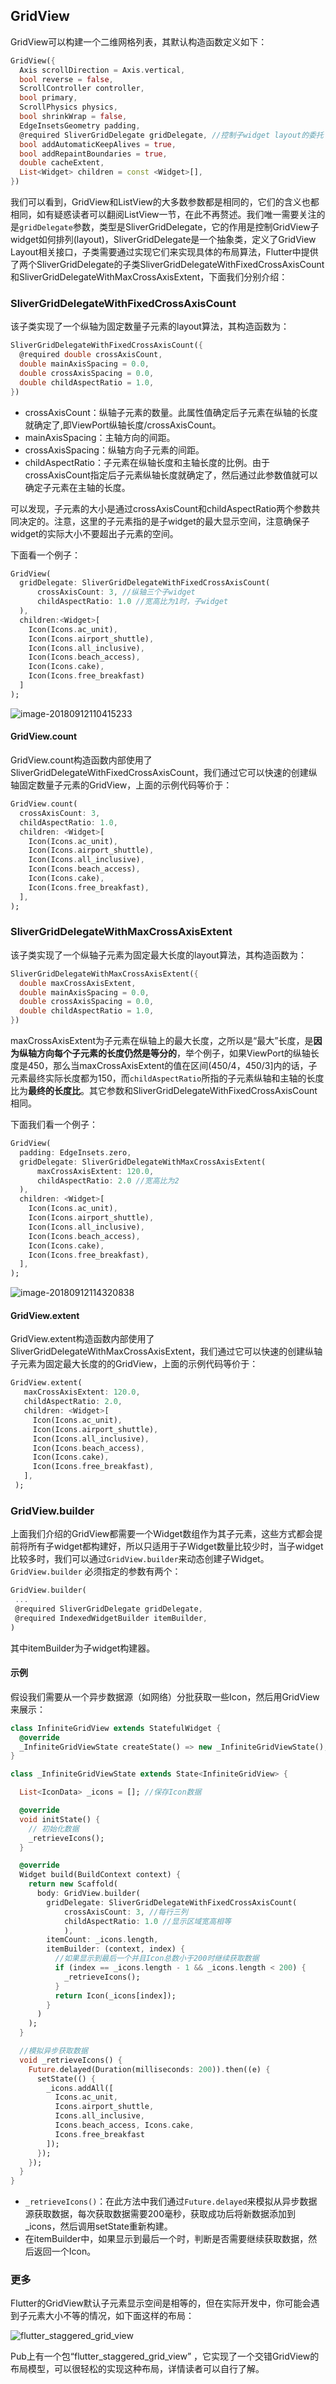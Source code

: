 ## GridView

GridView可以构建一个二维网格列表，其默认构造函数定义如下：

```dart
GridView({
  Axis scrollDirection = Axis.vertical,
  bool reverse = false,
  ScrollController controller,
  bool primary,
  ScrollPhysics physics,
  bool shrinkWrap = false,
  EdgeInsetsGeometry padding,
  @required SliverGridDelegate gridDelegate, //控制子widget layout的委托
  bool addAutomaticKeepAlives = true,
  bool addRepaintBoundaries = true,
  double cacheExtent,
  List<Widget> children = const <Widget>[],
})
```

我们可以看到，GridView和ListView的大多数参数都是相同的，它们的含义也都相同，如有疑惑读者可以翻阅ListView一节，在此不再赘述。我们唯一需要关注的是`gridDelegate`参数，类型是SliverGridDelegate，它的作用是控制GridView子widget如何排列(layout)，SliverGridDelegate是一个抽象类，定义了GridView Layout相关接口，子类需要通过实现它们来实现具体的布局算法，Flutter中提供了两个SliverGridDelegate的子类SliverGridDelegateWithFixedCrossAxisCount和SliverGridDelegateWithMaxCrossAxisExtent，下面我们分别介绍：

### SliverGridDelegateWithFixedCrossAxisCount

该子类实现了一个纵轴为固定数量子元素的layout算法，其构造函数为：

```dart
SliverGridDelegateWithFixedCrossAxisCount({
  @required double crossAxisCount, 
  double mainAxisSpacing = 0.0,
  double crossAxisSpacing = 0.0,
  double childAspectRatio = 1.0,
})
```

- crossAxisCount：纵轴子元素的数量。此属性值确定后子元素在纵轴的长度就确定了,即ViewPort纵轴长度/crossAxisCount。
- mainAxisSpacing：主轴方向的间距。
- crossAxisSpacing：纵轴方向子元素的间距。
- childAspectRatio：子元素在纵轴长度和主轴长度的比例。由于crossAxisCount指定后子元素纵轴长度就确定了，然后通过此参数值就可以确定子元素在主轴的长度。

可以发现，子元素的大小是通过crossAxisCount和childAspectRatio两个参数共同决定的。注意，这里的子元素指的是子widget的最大显示空间，注意确保子widget的实际大小不要超出子元素的空间。

下面看一个例子：

```dart
GridView(
  gridDelegate: SliverGridDelegateWithFixedCrossAxisCount(
      crossAxisCount: 3, //纵轴三个子widget
      childAspectRatio: 1.0 //宽高比为1时，子widget
  ),
  children:<Widget>[
    Icon(Icons.ac_unit),
    Icon(Icons.airport_shuttle),
    Icon(Icons.all_inclusive),
    Icon(Icons.beach_access),
    Icon(Icons.cake),
    Icon(Icons.free_breakfast)
  ]
);
```

![image-20180912110415233](https://cdn.jsdelivr.net/gh/flutterchina/flutter-in-action@1.0/docs/imgs/image-20180912110415233.png)



#### GridView.count

GridView.count构造函数内部使用了SliverGridDelegateWithFixedCrossAxisCount，我们通过它可以快速的创建纵轴固定数量子元素的GridView，上面的示例代码等价于：

```dart
GridView.count( 
  crossAxisCount: 3,
  childAspectRatio: 1.0,
  children: <Widget>[
    Icon(Icons.ac_unit),
    Icon(Icons.airport_shuttle),
    Icon(Icons.all_inclusive),
    Icon(Icons.beach_access),
    Icon(Icons.cake),
    Icon(Icons.free_breakfast),
  ],
);
```



### SliverGridDelegateWithMaxCrossAxisExtent

该子类实现了一个纵轴子元素为固定最大长度的layout算法，其构造函数为：

```dart
SliverGridDelegateWithMaxCrossAxisExtent({
  double maxCrossAxisExtent,
  double mainAxisSpacing = 0.0,
  double crossAxisSpacing = 0.0,
  double childAspectRatio = 1.0,
})
```

maxCrossAxisExtent为子元素在纵轴上的最大长度，之所以是“最大”长度，是**因为纵轴方向每个子元素的长度仍然是等分的**，举个例子，如果ViewPort的纵轴长度是450，那么当maxCrossAxisExtent的值在区间(450/4，450/3]内的话，子元素最终实际长度都为150，而`childAspectRatio`所指的子元素纵轴和主轴的长度比为**最终的长度比**。其它参数和SliverGridDelegateWithFixedCrossAxisCount相同。

下面我们看一个例子：

```dart
GridView(
  padding: EdgeInsets.zero,
  gridDelegate: SliverGridDelegateWithMaxCrossAxisExtent(
      maxCrossAxisExtent: 120.0,
      childAspectRatio: 2.0 //宽高比为2
  ),
  children: <Widget>[
    Icon(Icons.ac_unit),
    Icon(Icons.airport_shuttle),
    Icon(Icons.all_inclusive),
    Icon(Icons.beach_access),
    Icon(Icons.cake),
    Icon(Icons.free_breakfast),
  ],
);
```

![image-20180912114320838](https://cdn.jsdelivr.net/gh/flutterchina/flutter-in-action@1.0/docs/imgs/image-20180912114320838.png)

#### GridView.extent

GridView.extent构造函数内部使用了SliverGridDelegateWithMaxCrossAxisExtent，我们通过它可以快速的创建纵轴子元素为固定最大长度的的GridView，上面的示例代码等价于：

```dart
GridView.extent(
   maxCrossAxisExtent: 120.0,
   childAspectRatio: 2.0,
   children: <Widget>[
     Icon(Icons.ac_unit),
     Icon(Icons.airport_shuttle),
     Icon(Icons.all_inclusive),
     Icon(Icons.beach_access),
     Icon(Icons.cake),
     Icon(Icons.free_breakfast),
   ],
 );
```



### GridView.builder

上面我们介绍的GridView都需要一个Widget数组作为其子元素，这些方式都会提前将所有子widget都构建好，所以只适用于子Widget数量比较少时，当子widget比较多时，我们可以通过`GridView.builder`来动态创建子Widget。`GridView.builder` 必须指定的参数有两个：

```dart
GridView.builder(
 ...
 @required SliverGridDelegate gridDelegate, 
 @required IndexedWidgetBuilder itemBuilder,
)
```

其中itemBuilder为子widget构建器。

#### 示例

假设我们需要从一个异步数据源（如网络）分批获取一些Icon，然后用GridView来展示：

```dart
class InfiniteGridView extends StatefulWidget {
  @override
  _InfiniteGridViewState createState() => new _InfiniteGridViewState();
}

class _InfiniteGridViewState extends State<InfiniteGridView> {

  List<IconData> _icons = []; //保存Icon数据

  @override
  void initState() {
    // 初始化数据  
    _retrieveIcons();
  }

  @override
  Widget build(BuildContext context) {
    return new Scaffold(
      body: GridView.builder(
        gridDelegate: SliverGridDelegateWithFixedCrossAxisCount(
            crossAxisCount: 3, //每行三列
            childAspectRatio: 1.0 //显示区域宽高相等
            ),
        itemCount: _icons.length,
        itemBuilder: (context, index) {
          //如果显示到最后一个并且Icon总数小于200时继续获取数据
          if (index == _icons.length - 1 && _icons.length < 200) {
            _retrieveIcons();
          }
          return Icon(_icons[index]);
        }
      )
    );
  }

  //模拟异步获取数据
  void _retrieveIcons() {
    Future.delayed(Duration(milliseconds: 200)).then((e) {
      setState(() {
        _icons.addAll([
          Icons.ac_unit,
          Icons.airport_shuttle,
          Icons.all_inclusive,
          Icons.beach_access, Icons.cake,
          Icons.free_breakfast
        ]);
      });
    });
  }
}
```



- `_retrieveIcons()`：在此方法中我们通过`Future.delayed`来模拟从异步数据源获取数据，每次获取数据需要200毫秒，获取成功后将新数据添加到_icons，然后调用setState重新构建。
- 在itemBuilder中，如果显示到最后一个时，判断是否需要继续获取数据，然后返回一个Icon。

### 更多

Flutter的GridView默认子元素显示空间是相等的，但在实际开发中，你可能会遇到子元素大小不等的情况，如下面这样的布局：

![flutter_staggered_grid_view](https://cdn.jsdelivr.net/gh/flutterchina/flutter-in-action@1.0/docs/imgs/flutter_staggered_grid_view.png)

Pub上有一个包“flutter_staggered_grid_view” ，它实现了一个交错GridView的布局模型，可以很轻松的实现这种布局，详情读者可以自行了解。
